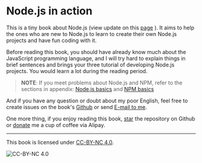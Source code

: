 # Node.js in action

This is a tiny book about Node.js (view update on this [page](./appendix/update.md) ). It aims to help the ones who are new to Node.js to learn to create their own Node.js projects and have fun coding with it.

Before reading this book, you should have already know much about the JavaScript programming language, and I will try hard to explain things in brief sentences and brings your three tutorial of developing Node.js projects. You would learn a lot during the reading period.

> **NOTE**: If you meet problems about Node.js and NPM, refer to the  sections in appendix: [Node.js basics](./appendix/basic.md) and [NPM basics](./appendix/npm.md)

And if you have any question or doubt about my poor English, feel free to create issues on the book's [Github](https://github.com/SFantasy/node-in-action/issues) or send [E-mail to me](mailto:fantasyshao@icloud.com).

One more thing, if you enjoy reading this book, [star](https://github.com/SFantasy/node-in-action) the repository on Github or [donate](http://blog.fantasy.codes) me a cup of coffee via Alipay.

---

This book is licensed under [CC-BY-NC 4.0](http://creativecommons.org/licenses/by-nc/4.0/).

![CC-BY-NC 4.0](https://i.creativecommons.org/l/by-nc/4.0/88x31.png)
